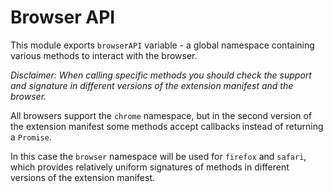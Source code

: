 # Browser API

This module exports `browserAPI` variable - a global namespace containing various methods to
interact with the browser.

_Disclaimer: When calling specific methods you should check the support and signature_
_in different versions of the extension manifest and the browser._

All browsers support the `chrome` namespace, but in the second version of the extension manifest
some methods accept callbacks instead of returning a `Promise`.

In this case the `browser` namespace will be used for `firefox` and `safari`,
which provides relatively uniform signatures of methods in different versions of the extension manifest.
